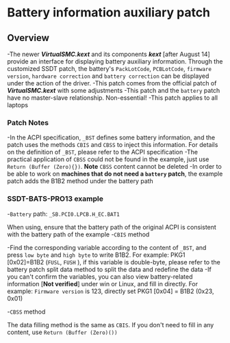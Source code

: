 # Battery information auxiliary patch

## Overview

-The newer ***VirtualSMC.kext*** and its components ***kext*** [after August 14] provide an interface for displaying battery auxiliary information. Through the customized SSDT patch, the battery's `PackLotCode`, `PCBLotCode`, `firmware version`, `hardware correction` and `battery correction` can be displayed under the action of the driver.
-This patch comes from the official patch of ***VirtualSMC.kext*** with some adjustments
-This patch and the `battery` patch have no master-slave relationship. Non-essential!
-This patch applies to all laptops

### Patch Notes

-In the ACPI specification, `_BST` defines some battery information, and the patch uses the methods `CBIS` and `CBSS` to inject this information. For details on the definition of `_BST`, please refer to the ACPI specification
-The practical application of `CBSS` could not be found in the example, just use `Return (Buffer (Zero){})`. **Note** `CBSS` content cannot be deleted
-In order to be able to work on **machines that do not need a `battery` patch**, the example patch adds the B1B2 method under the battery path

### SSDT-BATS-PRO13 example

-`Battery` path: `_SB.PCI0.LPCB.H_EC.BAT1`

  When using, ensure that the battery path of the original ACPI is consistent with the battery path of the example
-`CBIS` method
  
  -Find the corresponding variable according to the content of `_BST`, and press `low byte` and `high byte` to write B1B2. For example: PKG1 [0x02]=B1B2 (`FUSL`, `FUSH` ), if this variable is double-byte, please refer to the battery patch split data method to split the data and redefine the data
  -If you can't confirm the variables, you can also view battery-related information [**Not verified**] under win or Linux, and fill in directly. For example: `Firmware version` is 123, directly set PKG1 [0x04] = B1B2 (0x23, 0x01)

-`CBSS` method

  The data filling method is the same as `CBIS`. If you don't need to fill in any content, use `Return (Buffer (Zero)())`
